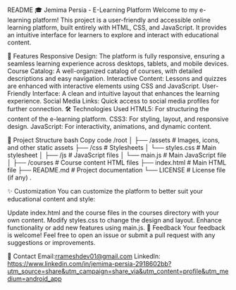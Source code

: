 README 🎓 Jemima Persia - E-Learning Platform Welcome to my e-learning platform! This project is a user-friendly and accessible online learning platform, built entirely with HTML, CSS, and JavaScript. It provides an intuitive interface for learners to explore and interact with educational content.

🚀 Features Responsive Design: The platform is fully responsive, ensuring a seamless learning experience across desktops, tablets, and mobile devices. Course Catalog: A well-organized catalog of courses, with detailed descriptions and easy navigation. Interactive Content: Lessons and quizzes are enhanced with interactive elements using CSS and JavaScript. User-Friendly Interface: A clean and intuitive layout that enhances the learning experience. Social Media Links: Quick access to social media profiles for further connection. 🛠️ Technologies Used HTML5: For structuring the content of the e-learning platform. CSS3: For styling, layout, and responsive design. JavaScript: For interactivity, animations, and dynamic content.

📁 Project Structure bash Copy code /root │ ├── /assets # Images, icons, and other static assets ├── /css # Stylesheets │ └── styles.css # Main stylesheet │ ├── /js # JavaScript files │ └── main.js # Main JavaScript file │ ├── /courses # Course content HTML files ├── index.html # Main HTML file ├── README.md # Project documentation └── LICENSE # License file (if any) .

✨ Customization You can customize the platform to better suit your educational content and style:

Update index.html and the course files in the courses directory with your own content. Modify styles.css to change the design and layout. Enhance functionality or add new features using main.js. 💬 Feedback Your feedback is welcome! Feel free to open an issue or submit a pull request with any suggestions or improvements.

📧 Contact Email:rrameshdev01@gmail.com LinkedIn: https://www.linkedin.com/in/jemima-persia-2918602bb?utm_source=share&utm_campaign=share_via&utm_content=profile&utm_medium=android_app
